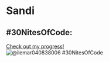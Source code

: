 # Sandi

## #30NitesOfCode:
  [Check out my progress!](https://www.codedex.io/@ilemar040838006/30-nites-of-code)  
  ![@ilemar040838006 #30NitesOfCode](https://www.codedex.io/api/petStatus?user=ilemar040838006)
